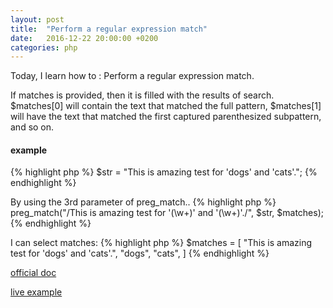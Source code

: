 ```yaml
---
layout: post
title:  "Perform a regular expression match"
date:   2016-12-22 20:00:00 +0200
categories: php
---
```


Today, I learn how to : Perform a regular expression match.

If matches is provided, then it is filled with the results of search. $matches[0] will contain the text that matched the full pattern, $matches[1] will have the text that matched the first captured parenthesized subpattern, and so on.

#### example
 {% highlight php %}
 $str = "This is amazing test for 'dogs' and 'cats'.";
 {% endhighlight %}
 
By using the 3rd parameter of preg_match..
 {% highlight php %}
 preg_match("/This is amazing test for '(\w+)' and '(\w+)'./", $str, $matches);
 {% endhighlight %}
 
I can select matches:
 {% highlight php %}
 $matches = [
     "This is amazing test for 'dogs' and 'cats'.", 
     "dogs",
     "cats",
 ]
 {% endhighlight %}

[official doc](http://php.net/manual/en/function.preg-match.php)

[live example](http://sandbox.onlinephpfunctions.com/code/a2305e01bbd6994f9e6e553db0fd7d90b9f30607)
